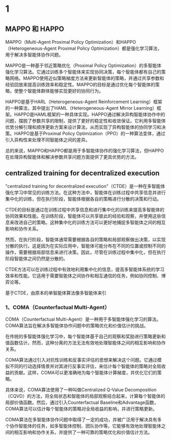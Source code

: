 # 1

## MAPPO 和 HAPPO

MAPPO（Multi-Agent Proximal Policy Optimization）和HAPPO（Heterogeneous-Agent Proximal Policy Optimization）都是强化学习算法，用于解决多智能体协作问题。

MAPPO是一种基于邻近策略优化（Proximal Policy Optimization）的多智能体强化学习算法。它通过训练多个智能体来实现协同决策，每个智能体都有自己的策略网络。MAPPO使用近似策略梯度方法来更新智能体的策略，并通过共享参数和经验回放来提高训练效率和稳定性。MAPPO的目标是通过优化每个智能体的策略，使整个智能体群体能够实现更好的协同行为。

HAPPO是基于HARL（Heterogeneous-Agent Reinforcement Learning）框架的一种算法，其中提出了HAML（Heterogeneous-Agent Mirror Learning）框架。HAPPO是HAML框架的一种具体实现。HAPPO通过解决异构智能体协作中的问题，摆脱了参数共享的限制，提供了更好的稳定性和收敛保证。它利用多智能体优势分解引理和顺序更新方案来设计算法，从而实现了异构智能体的协同学习和决策。HAPPO是基于Proximal Policy Optimization（PPO）的一种算法变体，通过引入异构性来处理不同智能体之间的差异。

总的来说，MAPPO和HAPPO都是用于多智能体协作的强化学习算法，但HAPPO在处理异构智能体和解决参数共享问题方面提供了更具优势的方法。

## centralized training for decentralized execution

"centralized training for decentralized execution"（CTDE）是一种在多智能体强化学习中常见的训练方法。在这种方法中，智能体在训练过程中共享信息并进行集中化的训练，但在执行阶段，智能体根据各自的策略进行分散的决策和行动。

CTDE的目标是通过在训练过程中共享信息和进行集中化的训练来提高多智能体的协同效果和性能。在训练阶段，智能体可以共享彼此的经验和观察，并使用这些信息来改进自己的策略。这种集中化的训练方法可以更好地捕捉多智能体之间的相互影响和协作关系。

然而，在执行阶段，智能体通常需要根据各自的策略和局部观察做出决策，以实现分散的执行。这是因为在实际应用中，智能体可能分布在不同的位置或控制不同的操作，需要根据局部信息来进行决策。因此，尽管在训练过程中集中化，但在执行阶段智能体之间仍然是分散的。

CTDE方法可以在训练过程中有效地利用集中化的信息，提高多智能体系统的学习效率和性能。它适用于需要智能体之间协作和相互通信的任务，例如协同控制、博弈论等。

基于CTDE，由原本的单智能体算法像多智能体来引

### 1、COMA（Counterfactual Multi-Agent）

COMA（Counterfactual Multi-Agent）是一种用于多智能体强化学习的算法。COMA算法旨在解决多智能体协作问题中的策略优化和价值估计的挑战。

在传统的多智能体强化学习中，每个智能体基于自己的观察和奖励进行策略更新和值函数估计。然而，这种分离的方法无法有效地处理智能体之间的相互影响和协作关系。

COMA算法通过引入对抗性训练和反事实评估的思想来解决这个问题。它通过模拟不同的行动选择情景并对其进行反事实评估，来估计每个智能体的策略对全局收益的贡献。这样，COMA可以更准确地为每个智能体计算梯度，并优化它们的策略。

具体来说，COMA算法使用了一种叫做Centralized Q-Value Decomposition（CQVD）的方法，将全局状态和智能体的局部观察结合起来，计算每个智能体的局部价值函数。然后，通过引入Counterfactual Baseline和Advantage函数，COMA算法可以估计每个智能体的策略对全局收益的影响，并进行策略更新。

COMA算法在多智能体协作问题中取得了一定的成功，并被广泛用于解决具有多个协作智能体的任务，如多智能体控制、团队协作等。它能够有效地处理智能体之间的相互影响和协作关系，并提供了一种可靠的策略优化和价值估计方法。  

